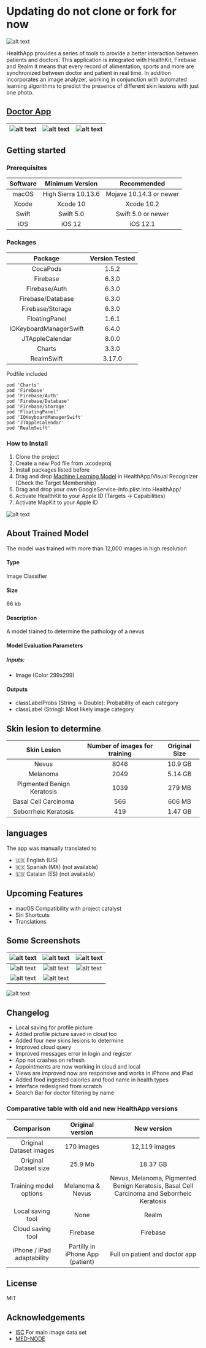 # Updating do not clone or fork for now

![alt text](https://user-images.githubusercontent.com/42153044/61584923-01d6df00-ab16-11e9-9811-9b2ece37889a.png)

HealthApp provides a series of tools to provide a better interaction between patients and doctors.
This application is integrated with HealthKit, Firebase and Realm it means that every record of alimentation, sports and more are synchronized between doctor and patient in real time.
In addition incorporates an image analyzer, working in conjunction with automated learning algorithms to predict the presence of different skin lesions with just one photo.

## [Doctor App](https://github.com/ColeMacGrath/HealthApp/tree/Doctor)

| ![alt text](https://user-images.githubusercontent.com/42153044/61669020-42646300-aca4-11e9-913d-cfaec5f3995a.png) | ![alt text](https://user-images.githubusercontent.com/42153044/61612755-05a55700-ac25-11e9-94c7-d0a036becf06.png) | ![alt text](https://user-images.githubusercontent.com/42153044/61612757-05a55700-ac25-11e9-9220-96a1bbbff892.png) |
| :----------------------------------------------------------: | :----------------------------------------------------------: | :----------------------------------------------------------: |

## Getting started

### Prerequisites

| Software | **Minimum Version** |     **Recommended**     |
| :------: | :-----------------: | :---------------------: |
|  macOS   | High Sierra 10.13.6 | Mojave 10.14.3 or newer |
|  Xcode   |      Xcode 10       |       Xcode 10.2        |
|  Swift   |      Swift 5.0      |   Swift 5.0 or newer    |
|   iOS    |       iOS 12        |        iOS 12.1         |

### Packages

|        Package         | **Version Tested** |
| :--------------------: | :----------------: |
|        CocaPods        |       1.5.2        |
|        Firebase        |       6.3.0        |
|     Firebase/Auth      |       6.3.0        |
|   Firebase/Database    |       6.3.0        |
|    Firebase/Storage    |       6.3.0        |
|     FloatingPanel      |       1.6.1        |
| IQKeyboardManagerSwift |       6.4.0        |
|    JTAppleCalendar     |       8.0.0        |
|         Charts         |       3.3.0        |
|       RealmSwift       |       3.17.0       |

Podfile included

```
pod 'Charts'
pod 'Firebase'
pod 'Firebase/Auth'
pod 'Firebase/Database'
pod 'Firebase/Storage'
pod 'FloatingPanel'
pod 'IQKeyboardManagerSwift'
pod 'JTAppleCalendar'
pod 'RealmSwift'
```

### How to Install

1. Clone the project
2. Create a new Pod file from .xcodeproj
3. Install packages listed before
4. Drag and drop [Machine Learning Model](https://1drv.ms/u/s!ArVWVB2r2uzhg-Q90YBJ1-tmu8E0AA?e=19njUT) in HealthApp/Visual Recognizer (Check the Target Membership)
5. Drag and drop your own GoogleService-Info.plist into HealthApp/
6. Activate HealthKit to your Apple ID (Targets -> Capabilities)
7. Activate MapKit to your Apple ID

![alt text](https://user-images.githubusercontent.com/42153044/51432666-ffe0a180-1c00-11e9-9358-e00ee5b00947.png)

## About Trained Model

The model was trained with more than 12,000 images in high resolution

#### Type

Image Classifier

#### Size

66 kb

#### Description

A model trained to determine the pathology of a nevus

#### Model Evaluation Parameters

##### Inputs:

- Image (Color 299x299)

#### Outputs

- classLabelProbs (String -> Double): Probability of each category
- classLabel (String): Most likely image category

## Skin lesion to determine

|        Skin Lesion         | **Number of images for training** | **Original Size** |
| :------------------------: | :-------------------------------: | :---------------: |
|           Nevus            |               8046                |      10.9 GB      |
|          Melanoma          |               2049                |      5.14 GB      |
| Pigmented Benign Keratosis |               1039                |      279 MB       |
|    Basal Cell Carcinoma    |                566                |      606 MB       |
|    Seborrheic Keratosis    |                419                |      1.47 GB      |

## languages

The app was manually translated to

- 🇺🇸 English (US)
- 🇲🇽 Spanish (MX) (not available)
- 🇪🇸 Catalan (ES) (not available)

## Upcoming Features

- macOS Compatibility with project catalyst
- Siri Shortcuts
- Translations

## Some Screenshots

| ![alt text](https://user-images.githubusercontent.com/42153044/61584929-026f7580-ab16-11e9-88cc-b8e788d20cf5.png) | ![alt text](https://user-images.githubusercontent.com/42153044/61584930-026f7580-ab16-11e9-982a-8c8715711bdd.png) | ![alt text](https://user-images.githubusercontent.com/42153044/61584931-026f7580-ab16-11e9-9fb9-fc2b616dba2b.png) |
| :----------------------------------------------------------: | :----------------------------------------------------------: | :----------------------------------------------------------: |
| ![alt text](https://user-images.githubusercontent.com/42153044/61584928-026f7580-ab16-11e9-8174-5c53a3a6a252.png) | ![alt text](https://user-images.githubusercontent.com/42153044/61584932-03080c00-ab16-11e9-9bb1-99603145ce1c.png) | ![alt text](https://user-images.githubusercontent.com/42153044/61584924-026f7580-ab16-11e9-9f25-0c9eb388b30e.png) |
| ![alt text](https://user-images.githubusercontent.com/42153044/61584927-026f7580-ab16-11e9-8861-a1fcf68904f2.png) | ![alt text](https://user-images.githubusercontent.com/42153044/61584926-026f7580-ab16-11e9-80be-9b6644326c34.png) |                                                              |

![alt text](https://user-images.githubusercontent.com/42153044/61584925-026f7580-ab16-11e9-980a-23e18bfbc306.png)

## Changelog

- Local saving for profile picture
- Added profile picture saved in cloud too
- Added four new skins lesions to determine
- Improved cloud query
- Improved messages error in login and register
- App not crashes on refresh
- Appointments are now working in cloud and local
- Views are improved now are responsive and works in iPhone and iPad
- Added food ingested calories and food name in health types
- Interface redesigned from scratch
- Search Bar for doctor filtering by name

### Comparative table with old and new HealthApp versions

|         Comparison         |       **Original version**       |                       **New version**                        |
| :------------------------: | :------------------------------: | :----------------------------------------------------------: |
|  Original Dataset images   |            170 images            |                        12,119 images                         |
|   Original Dataset size    |             25.9 Mb              |                           18.37 GB                           |
|   Training model options   |         Melanoma & Nevus         | Nevus, Melanoma, Pigmented Benign Keratosis, Basal Cell Carcinoma and Seborrheic Keratosis |
|     Local saving tool      |               None               |                            Realm                             |
|     Cloud saving tool      |             Firebase             |                           Firebase                           |
| iPhone / iPad adaptability | Partilly in iPhone App (patient) |                Full on patient and doctor app                |

## License

MIT

## Acknowledgements

- [ISC](https://www.isic-archive.com/#!/topWithHeader/wideContentTop/main) For main image data set
- [MED-NODE](http://www.cs.rug.nl/~imaging/databases/melanoma_naevi/)
